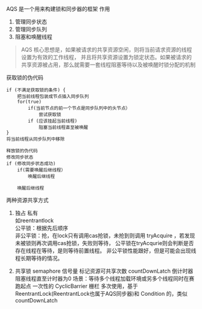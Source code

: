 AQS 是一个用来构建锁和同步器的框架
作用
1. 管理同步状态
2. 管理同步队列
3. 阻塞和唤醒线程

> AQS 核心思想是，如果被请求的共享资源空闲，则将当前请求资源的线程设置为有效的工作线程，
> 并且将共享资源设置为锁定状态。如果被请求的共享资源被占用，那么就需要一套线程阻塞等待以及被唤醒时锁分配的机制


获取锁的伪代码
```
if (不满足获取锁的条件) {
    把当前线程包装成节点插入同步队列
    for(true)
        if(当前节点的前一个节点是同步队列中的头节点）
            尝试获取锁
        if (应该挂起当前线程)
            阻塞当前线程直至被唤醒
}
将当前线程从同步队列中移除

释放锁的伪代码
修改同步状态
if (修改同步状态成功)
    if(需要唤醒后继线程）
        唤醒后继线程
        
    唤醒后继线程
```

两种资源共享方式

1. 独占 私有   
如reentrantlock  
公平锁：根据先后顺序  
非公平锁：抢，在lock只有调用cas抢锁，未抢到则调用 tryAcquire ，若发现未被锁则再次调用cas抢锁，失败则等待，
公平锁在tryAcqurie则会判断是否存在线程在等待，是则等待前置线程。
非公平锁性能跟好，但是可能会出现线程长期等待的情况。

2. 共享锁
semaphore 信号量 标记资源可共享次数
countDownLatch 倒计时器 阻塞线程直至计时器为0 场景：等待多个线程加载环境或另多个线程同时在赛跑起点 一次性的
CyclicBarrier 栅栏 多次使用，基于 ReentrantLock(ReentrantLock也属于AQS同步器)和 Condition 的，类似countDownLatch